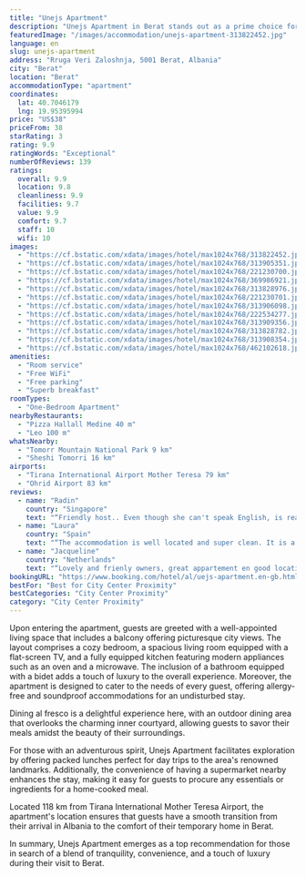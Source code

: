 ```yaml
---
title: "Unejs Apartment"
description: "Unejs Apartment in Berat stands out as a prime choice for travelers seeking comfort and convenience in a serene setting."
featuredImage: "/images/accommodation/unejs-apartment-313822452.jpg"
language: en
slug: unejs-apartment
address: "Rruga Veri Zaloshnja, 5001 Berat, Albania"
city: "Berat"
location: "Berat"
accommodationType: "apartment"
coordinates:
  lat: 40.7046179
  lng: 19.95395994
price: "US$38"
priceFrom: 38
starRating: 3
rating: 9.9
ratingWords: "Exceptional"
numberOfReviews: 139
ratings:
  overall: 9.9
  location: 9.8
  cleanliness: 9.9
  facilities: 9.7
  value: 9.9
  comfort: 9.7
  staff: 10
  wifi: 10
images:
  - "https://cf.bstatic.com/xdata/images/hotel/max1024x768/313822452.jpg?k=a573c03d415b948ff34af795cecf5969d942212debbf8a359278c7e86f262107&o=&hp=1"
  - "https://cf.bstatic.com/xdata/images/hotel/max1024x768/313905351.jpg?k=52d71fd49de29ce7a8a7cdd6454f5bd4d9830a44dc822a1bf9ec75786d834f70&o=&hp=1"
  - "https://cf.bstatic.com/xdata/images/hotel/max1024x768/221230700.jpg?k=85f95e798da377acce8d022a3505e7d2a5413b4956f98fa8e7fe9fa448551f25&o=&hp=1"
  - "https://cf.bstatic.com/xdata/images/hotel/max1024x768/369986921.jpg?k=fb5b9ff528a34b4abd1a107854374493b05106e0256631716aaebca8a624b371&o=&hp=1"
  - "https://cf.bstatic.com/xdata/images/hotel/max1024x768/313828976.jpg?k=b40dc0aa3f5388e3fefe7da0ac9510b9907f81f4f02893aa037e8696f6253940&o=&hp=1"
  - "https://cf.bstatic.com/xdata/images/hotel/max1024x768/221230701.jpg?k=4e671b3746161794990f2ebdd26f7299d7c828062b201f31271874c1483314af&o=&hp=1"
  - "https://cf.bstatic.com/xdata/images/hotel/max1024x768/313906098.jpg?k=255f4c38ce4c299bb4ae2a71c661b26d742af406f5e288d426c95edd0c8cb1b3&o=&hp=1"
  - "https://cf.bstatic.com/xdata/images/hotel/max1024x768/222534277.jpg?k=09ef4a878214358d6d831b6c7e17906fe0e806858293eb08358a1facd3ca9f8d&o=&hp=1"
  - "https://cf.bstatic.com/xdata/images/hotel/max1024x768/313909356.jpg?k=bf2df2eb091649c229dd48857435c1230480436edf3edd0c4236a8af8158042f&o=&hp=1"
  - "https://cf.bstatic.com/xdata/images/hotel/max1024x768/313828782.jpg?k=e513eb57f22daf3b362bd97bcc92339804fe9630faf2f5431f080bb56a341f8e&o=&hp=1"
  - "https://cf.bstatic.com/xdata/images/hotel/max1024x768/313908354.jpg?k=3c90a416021fbeecc8756b893aeb7e357ac936d4ecba4288d7f81a8e5d6a668e&o=&hp=1"
  - "https://cf.bstatic.com/xdata/images/hotel/max1024x768/462102618.jpg?k=8864551c66bd6cc1d9a773783e20e706710fcc2d91c4411de432fe95fd4bfa98&o=&hp=1"
amenities:
  - "Room service"
  - "Free WiFi"
  - "Free parking"
  - "Superb breakfast"
roomTypes:
  - "One-Bedroom Apartment"
nearbyRestaurants:
  - "Pizza Hallall Medine 40 m"
  - "Leo 100 m"
whatsNearby:
  - "Tomorr Mountain National Park 9 km"
  - "Sheshi Tomorri 16 km"
airports:
  - "Tirana International Airport Mother Teresa 79 km"
  - "Ohrid Airport 83 km"
reviews:
  - name: "Radin"
    country: "Singapore"
    text: "“Friendly host.. Even though she can't speak English, is really helpful and accomodating”"
  - name: "Laura"
    country: "Spain"
    text: "“The accommodation is well located and super clean. It is a flat which makes it ideal for a few days. The staff were super friendly. They told us where to eat and it was a success. There is a bedroom which sleeps 4 people in bed. 2 more on a sofa...”"
  - name: "Jacqueline"
    country: "Netherlands"
    text: "“Lovely and frienly owners, great appartement en good location. They really did their best to make everything very nice for their guests.”"
bookingURL: "https://www.booking.com/hotel/al/uejs-apartment.en-gb.html?aid=8035640"
bestFor: "Best for City Center Proximity"
bestCategories: "City Center Proximity"
category: "City Center Proximity"
---
```


Upon entering the apartment, guests are greeted with a well-appointed living space that includes a balcony offering picturesque city views. The layout comprises a cozy bedroom, a spacious living room equipped with a flat-screen TV, and a fully equipped kitchen featuring modern appliances such as an oven and a microwave. The inclusion of a bathroom equipped with a bidet adds a touch of luxury to the overall experience. Moreover, the apartment is designed to cater to the needs of every guest, offering allergy-free and soundproof accommodations for an undisturbed stay.

Dining al fresco is a delightful experience here, with an outdoor dining area that overlooks the charming inner courtyard, allowing guests to savor their meals amidst the beauty of their surroundings.

For those with an adventurous spirit, Unejs Apartment facilitates exploration by offering packed lunches perfect for day trips to the area's renowned landmarks. Additionally, the convenience of having a supermarket nearby enhances the stay, making it easy for guests to procure any essentials or ingredients for a home-cooked meal.

Located 118 km from Tirana International Mother Teresa Airport, the apartment's location ensures that guests have a smooth transition from their arrival in Albania to the comfort of their temporary home in Berat.

In summary, Unejs Apartment emerges as a top recommendation for those in search of a blend of tranquility, convenience, and a touch of luxury during their visit to Berat.